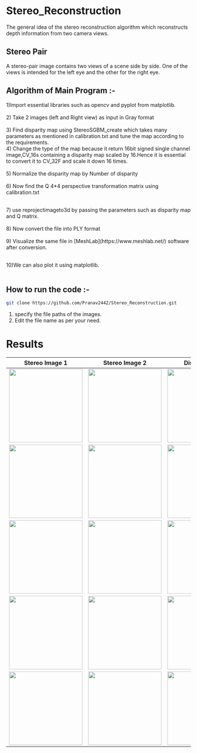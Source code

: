 




# Stereo_Reconstruction

The general idea of the stereo reconstruction algorithm which reconstructs depth information from two camera views. 

## Stereo Pair

A stereo-pair image contains two views of a scene side by side. One of the views is intended for the left eye and the other for the right eye. 

<!--## Types of Projections:-

### 1) Eucledian or Isometric transformation:-<br/>

Whenever Image is transformed or rotated around any point is called as Eucledian transfrom.Eucledian transform is a subset of affine transform.

&emsp;&emsp;&emsp;a) Distance is Preserved.<br/>

&emsp;&emsp;&emsp;b) Angles are preserved.<br/>

&emsp;&emsp;&emsp;c) Shapes are preserved.<br/>

<br/>
<br/>

### 2) Affine Transformation:-<br/>

A transformation that can be expressed in the form of a matrix multiplication (linear transformation) followed by a vector addition (translation).There are 6 degrees of freedom.2 Degrres for translation,1 for rotation, 1 for scaling,1 for scaling direction and 1 for scaling ratio.Using 2*3 matrix It can be rotated,sheared,translated and scale the image.<br/>

&emsp;&emsp;&emsp;a) Square won't be square <br/>

&emsp;&emsp;&emsp;b) Parallel lines are preserved but many be sheared.<br/>

### 3) Projective Transform :- <br/>

A projective transformation is a transformation used in projective geometry: it is the composition of a pair of perspective projections. It describes what happens to the perceived positions of observed objects when the point of view of the observer changes. 

## Difference Between Projective and Affine Transformations :- <br/>
<br/><br/>
&emsp;&emsp;&emsp;a) In the projective transformation parallelism,length and angles are not preserved but it can preserve collinearity and incidence.<br/>

&emsp;&emsp;&emsp;b) As the Affine transformation is a special case of the projective transformation,it has the same .It preserves parallelism. <br/>

## Camera Parameters :- 

Camera parameters are the parameters used in a camera  to describe the mathematical relationship between the 3D coordinates of a point in the scene from which the light comes from and the 2D coordinates of its projection onto the image plane. There are 2 types of camera Parameters Intrinsic and Extrinsic.

### Intrinsic Parameters :-  <br/>

Characterize the transformation from image plane coordinates to pixel coordinates, in each camera.The intrinsic parameters include the focal length, the optical center, also known as the principal point, and the skew coefficient. The camera intrinsic matrix, K, is defined as <br/>

<img src="imp/Intrinsic.png" width="300" height="300" /> 

### Extrinsic Parameters :- <br/>

It defines the location and orientation of the camera with respect to the world frame.<br/>
<img src="imp/Extrinsic.png" width="300" height="300" />-->
<!--## Epipolar Geometry :- <br/>


The epipolar geometry is the intrinsic projective geometry between two views. It is
independent of scene structure, and only depends on the cameras’ internal parameters
and relative pose.  It is the representation of 1 camera with repect to other camera.Every scene lies on unique epipolar plane.<br/>

<img src="imp/epipolar.png" width="300" height="300" />



## Disparity and Depth :- <br/>

Disparity map refers to the apparent pixel difference or motion between pair of stereo images.Closing and Opening each eye simultaneouly which shows the change in distance. Object which are closer will appear to jump a significant distance and objects which are far will move a little bit.Difference in location of objects in correspoding two images as seen by the left and right eye.Using disparity depth can be obtained.Disparity map is basically a pixel difference between a pair of stereo images.<br/>

<img src="imp/disparity.png" width="300" height="300" /> 
<img src="Disparity Maps/Bike.png" width="300" height="300" />

Depth is inversely proportional to disparity, i.e., from the depth estimation equation, we have Z∝1/(xl−xr). As disparity (xl−xr) increases, Z decreases and for lower disparity (xl−xr) <br/>-->



<!--## Algorithm to obtain Disparity map:- <br/>
1)Import essential libraries such as opencv and pyplot from matplotlib.<br/>
<br/>
2) Take 2 images (left and Right view) as input in Gray format<br/>
<br/>
3) We can use StereoBM_create or StereoSGBM_create anyone will do fine according to our requirements.<br/>
<br/>&emsp;&emsp; a) StereoBM_create takes only two parameters, BM stands for block matching algorithm.<br/>
<br/>&emsp;&emsp; b) StereoSGBM_create take more than two parameters.<br/>
<br/>
4) Refer the calibration.txt file to tune the parameters.<br/>
<br/>
5) Use Stereo.compute to obtained the disparity map.<br/>
<br/>
6) Change the type of the map because it return 16bit signed single channel image,CV_16s containing a disparity map scaled by 16.Hence it is essential to convert it to CV_32F and scale it down 16 times. <br/>
<br/>
7) Normalize the disparity map by Number of disparity <br/>
<br/>
8) show the disparity map using matplotlib , plt.imshow() <br/>
<br/>
<br/> &emsp;&emsp; a) "jet" use to show heat map effect .<br/>
<br/> &emsp;&emsp; b) "grey" use to show map in Gray color.<br/>-->


## Algorithm of Main Program :- 

1)Import essential libraries such as opencv and pyplot from matplotlib.<br/>
<br/>
2) Take 2 images (left and Right view) as input in Gray format<br/>
<br/>
3) Find disparity map using StereoSGBM_create which takes many parameters as mentioned in calibration.txt and tune the map according to the requirements.
<br/>
4) Change the type of the map because it return 16bit signed single channel image,CV_16s containing a disparity map scaled by 16.Hence it is essential to convert it to CV_32F and scale it down 16 times. <br/>
<br/>
5) Normalize the disparity map by Number of disparity <br/>
<br/>
6) Now find the Q  4*4 perspective transformation matrix using calibration.txt<br/>
<!--&emsp;&emsp; &emsp;&emsp; &emsp;&emsp; a) f=focal length <br/>
&emsp;&emsp; &emsp;&emsp; &emsp;&emsp; b) b=baseline <br/>-->
<br/>
7) use reprojectimageto3d by passing the parameters such as disparity map and Q matrix.<br/>
<br/>
8) Now convert the file into PLY format<br/>
<br/>
9) Visualize the same file in [MeshLab](https://www.meshlab.net/) software after conversion.<br/>
<br/>

10)We can also plot it using matplotlib.<br/>
<br/>

<!--<br/> &emsp;&emsp; a) Number of disparities (numDisparities):-<br/>
&emsp;&emsp; &emsp;&emsp; &emsp;&emsp; &emsp;&emsp; Sets the range of disparity values to be searched. The overall range is from minimum disparity value to minimum 
disparity value + number of disparities. <br/>
<br/>
<br/> &emsp;&emsp; b)  Block size (blockSize):-<br/>
&emsp;&emsp; &emsp;&emsp; &emsp;&emsp; &emsp;&emsp; Size of the sliding window used for block matching to find corresponding pixels in a rectified stereo image pair. A higher value indicates a larger window size. <br/>
<br/>
<br/> &emsp;&emsp; c)  Pre-Filter Type (preFilterType):-<br/>
&emsp;&emsp; &emsp;&emsp; &emsp;&emsp; &emsp;&emsp;Parameter to decide the type of pre-filtering to be applied to the images before passing to the block matching algorithm. This step enhances the texture information and improves the results of the block matching algorithm. <br/>
<br/>
<br/> &emsp;&emsp; d)  Pre-filter size (preFilterSize):-<br/>
&emsp;&emsp; &emsp;&emsp; &emsp;&emsp; &emsp;&emsp;Window size of the filter used in the pre-filtering stage.<br/>
<br/>
<br/> &emsp;&emsp; d)  Pre-filter cap (preFilterCap):-<br/>
&emsp;&emsp; &emsp;&emsp; &emsp;&emsp;Limits the filtered output to a specific value.<br/>
<br/>
<br/> &emsp;&emsp; e)  Speckle range (speckleRange) :-<br/>
&emsp;&emsp; &emsp;&emsp; &emsp;&emsp; Speckles are produced near the boundaries of the objects, where the matching window catches the foreground on one side and the background on the other. To get rid of these artifacts we apply speckle filter.<br/>
<br/>-->

<!--~~~ bash
  
  ply_header = '''ply
	format ascii 1.0
	element vertex %(vert_num)d
	property float x
	property float y
	property float z
	property uchar blue
	property uchar green
	property uchar red
	end_header
	'''
with open('bike.ply', 'w') as f:
	f.write(ply_header %dict(vert_num = len(xyz)))
	np.savetxt(f, xyz, '%f %f %f %d %d %d')
  ~~~
  
<br/>
 -->




<!--# Libraries Used :-

## Opencv

[OpenCV](https://opencv.org/) is the huge open-source library for the computer vision, machine learning, and image processing and now it plays a major role in real-time operation

## Installation

Use the package manager [pip](https://pip.pypa.io/en/stable/) to install Opencv.

```bash
pip install opencv-python
```
## Matplotlib:-
[Matplotlib](https://matplotlib.org/) is a comprehensive library for creating static, animated, and interactive visualizations in Python.

```bash
pip install matplotlib
```-->
## How to run the code :- 
~~~ bash
git clone https://github.com/Pranav2442/Stereo_Reconstruction.git
~~~  
  
  

1) specify the file paths of the images.
2) Edit the file name as per your need.


# Results 

|Stereo Image 1| Stereo Image 2 | Disparity Map  | 3D reconstruction |
| -------- | -------- | -------- | -------- |
| <img src="Images/Bike/im0.png" width="200" height="200" />   | <img src="Images/Bike/im1.png" width="200" height="200" /> |<img src="Disparity Maps/Bike.png" width="200" height="200" />  | <img src="Results/PLY GIF/Bike.gif" width="200" height="200" />       |
| <img src="Images/CLassroom/Classroom0.png" width="200" height="200" />   | <img src="Images/CLassroom/Classroom1.png" width="200" height="200" /> |<img src="Disparity Maps/ClassRoom.png" width="200" height="200" />  | <img src="Results/PLY GIF/Classroom.gif" width="200" height="200" />       |
| <img src="Images/Piano/piano0.png" width="200" height="200" />   | <img src="Images/Piano/piano0.png" width="200" height="200" /> |<img src="Disparity Maps/Piano.png" width="200" height="200" />  | <img src="Results/PLY GIF/Piano.gif" width="200" height="200" />       |
| <img src="Images/Hall/hall0.png" width="200" height="200" />   | <img src="Images/Hall/hall1.png" width="200" height="200" /> |<img src="Disparity Maps/hall.png" width="200" height="200" />  | <img src="Results/PLY GIF/Hall.gif" width="200" height="200" />       |
| <img src="Images/Chair/c0.png" width="200" height="200" />   | <img src="Images/Chair/c1.png" width="200" height="200" /> |<img src="Disparity Maps/Chair.png" width="200" height="200" />  | <img src="Results/PLY GIF/chair.gif" width="200" height="200" />       |




<!--### Video

<!--https://user-images.githubusercontent.com/74892541/136580053-341a3c40-34ff-4c78-b661-b45df25f9ec2.mp4-->







































                                      
